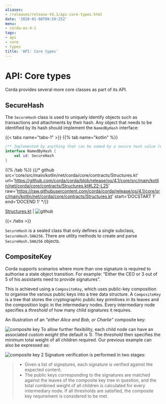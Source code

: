 ```yaml
---
aliases:
- /releases/release-V4.1/api-core-types.html
date: '2020-01-08T09:59:25Z'
menu:
- corda-os-4-1
tags:
- api
- core
- types
title: 'API: Core types'
---
```





# API: Core types


Corda provides several more core classes as part of its API.


## SecureHash

The `SecureHash` class is used to uniquely identify objects such as transactions and attachments by their hash.
Any object that needs to be identified by its hash should implement the `NamedByHash` interface:

{{< tabs name="tabs-1" >}}
{{% tab name="kotlin" %}}
```kotlin
/** Implemented by anything that can be named by a secure hash value (e.g. transactions, attachments). */
interface NamedByHash {
    val id: SecureHash
}

```
{{% /tab %}}
{{/* github src='core/src/main/kotlin/net/corda/core/contracts/Structures.kt' url='https://github.com/corda/corda/blob/release/os/4.1/core/src/main/kotlin/net/corda/core/contracts/Structures.kt#L22-L25' raw='https://raw.githubusercontent.com/corda/corda/release/os/4.1/core/src/main/kotlin/net/corda/core/contracts/Structures.kt' start='DOCSTART 1' end='DOCEND 1' */}}

[Structures.kt](https://github.com/corda/corda/blob/release/os/4.1/core/src/main/kotlin/net/corda/core/contracts/Structures.kt) | ![github](/images/svg/github.svg "github")

{{< /tabs >}}

`SecureHash` is a sealed class that only defines a single subclass, `SecureHash.SHA256`. There are utility methods
to create and parse `SecureHash.SHA256` objects.



## CompositeKey

Corda supports scenarios where more than one signature is required to authorise a state object transition. For example:
“Either the CEO or 3 out of 5 of his assistants need to provide signatures”.

This is achieved using a `CompositeKey`, which uses public-key composition to organise the various public keys into a
tree data structure. A `CompositeKey` is a tree that stores the cryptographic public key primitives in its leaves and
the composition logic in the intermediary nodes. Every intermediary node specifies a *threshold* of how many child
signatures it requires.

An illustration of an *“either Alice and Bob, or Charlie”* composite key:

![composite key](/en/images/composite-key.png "composite key")
To allow further flexibility, each child node can have an associated custom *weight* (the default is 1). The *threshold*
then specifies the minimum total weight of all children required. Our previous example can also be expressed as:

![composite key 2](/en/images/composite-key-2.png "composite key 2")
Signature verification is performed in two stages:

> 
> 
> * Given a list of signatures, each signature is verified against the expected content.
> * The public keys corresponding to the signatures are matched against the leaves of the composite key tree in question,
> and the total combined weight of all children is calculated for every intermediary node. If all thresholds are satisfied,
> the composite key requirement is considered to be met.


